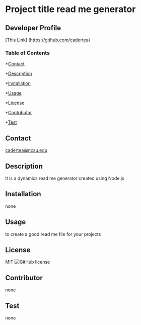 
# Project title read me generator

## Developer Profile
[This Link] (https://github.com/cadertea)

### Table of Contents

*[Contact](#Contact)

*[Description](#Description)

*[Installation](#Installation)

*[Usage](#Usage)

*[License](#License)

*[Contributor](#Contributor)

*[Test](#Test)

## Contact 
cadertea@ncsu.edu

## Description 
It is a dynamics read me generator created using Node.js

## Installation 
none

## Usage 
to create a good read me file for your projects

## License 
MIT 
![GitHub license](https://img.shields.io/badge/license-MIT-blue.svg)


## Contributor 
none

## Test
 none
  